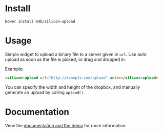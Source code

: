 # Install

`bower install m4b/silicon-upload`

# Usage

Simple widget to upload a binary file to a server given in `url`.  Use auto upload as soon as the file is picked, or drag and dropped in.

Example:

````html
<silicon-upload url="http://example.com/upload" auto></silicon-upload>
````

You can specify the width and height of the dropbox, and manually generate an upload by calling `upload()`.

# Documentation

View the [documentation and the demo](http://m4b.github.io/silicon-upload) for more information.
